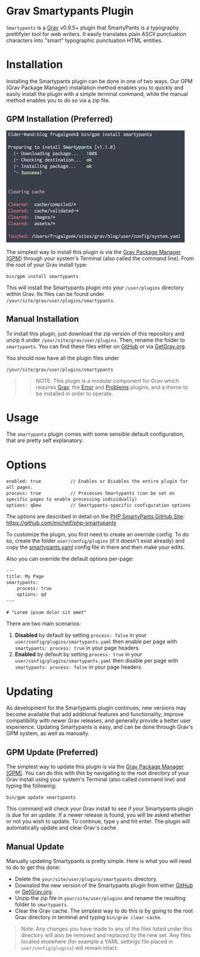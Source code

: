 # Grav Smartypants Plugin

`Smartypants` is a [Grav](http://github.com/getgrav/grav) v0.9.5+ plugin that SmartyPants is a typography prettifyier tool for web writers. It easily translates plain ASCII punctuation characters into "smart" typographic punctuation HTML entities.

# Installation

Installing the Smartypants plugin can be done in one of two ways. Our GPM (Grav Package Manager) installation method enables you to quickly and easily install the plugin with a simple terminal command, while the manual method enables you to do so via a zip file. 

## GPM Installation (Preferred)

![Smartypants](assets/readme_1.png)

The simplest way to install this plugin is via the [Grav Package Manager (GPM)](http://learn.getgrav.org/advanced/grav-gpm) through your system's Terminal (also called the command line).  From the root of your Grav install type:

    bin/gpm install smartypants

This will install the Smartypants plugin into your `/user/plugins` directory within Grav. Its files can be found under `/your/site/grav/user/plugins/smartypants`.

## Manual Installation

To install this plugin, just download the zip version of this repository and unzip it under `/your/site/grav/user/plugins`. Then, rename the folder to `smartypants`. You can find these files either on [GitHub](https://github.com/getgrav/grav-plugin-smartypants) or via [GetGrav.org](http://getgrav.org/downloads/plugins#extras).

You should now have all the plugin files under

    /your/site/grav/user/plugins/smartypants

>> NOTE: This plugin is a modular component for Grav which requires [Grav](http://github.com/getgrav/grav), the [Error](https://github.com/getgrav/grav-plugin-error) and [Problems](https://github.com/getgrav/grav-plugin-problems) plugins, and a theme to be installed in order to operate.

# Usage

The `smartypants` plugin comes with some sensible default configuration, that are pretty self explanatory:

# Options

    enabled: true           // Enables or Disables the entire plugin for all pages.
    process: true           // Processes Smartypants (can be set on specific pages to enable processing individually)
    options: qDew           // Smartypants-specific configuration options

The options are described in detail on the [PHP SmartyPants GitHub Site](https://github.com/michelf/php-smartypants): https://github.com/michelf/php-smartypants

To customize the plugin, you first need to create an override config. To do so, create the folder `user/config/plugins` (if it doesn't exist already) and copy the [smartypants.yaml](smartypants.yaml) config file in there and then make your edits.

Also you can override the default options per-page:

    ---
    title: My Page
    smartypants:
        process: true
        options: qd
    ---

    # "Lorem ipsum dolor sit amet"

There are two main scenarios:

1. **Disabled** by default by setting `process: false` in your `user/config/plugins/smartypants.yaml` then enable per page with `smartypants: process: true` in your page headers.
2. **Enabled** by default by setting `process: true` in your `user/config/plugins/smartypants.yaml` then disable per page with `smartypants: process: false` in your page headers.

# Updating

As development for the Smartypants plugin continues, new versions may become available that add additional features and functionality, improve compatibility with newer Grav releases, and generally provide a better user experience. Updating Smartypants is easy, and can be done through Grav's GPM system, as well as manually.

## GPM Update (Preferred)

The simplest way to update this plugin is via the [Grav Package Manager (GPM)](http://learn.getgrav.org/advanced/grav-gpm). You can do this with this by navigating to the root directory of your Grav install using your system's Terminal (also called command line) and typing the following:

    bin/gpm update smartypants

This command will check your Grav install to see if your Smartypants plugin is due for an update. If a newer release is found, you will be asked whether or not you wish to update. To continue, type `y` and hit enter. The plugin will automatically update and clear Grav's cache.

## Manual Update

Manually updating Smartypants is pretty simple. Here is what you will need to do to get this done:

* Delete the `your/site/user/plugins/smartypants` directory.
* Downalod the new version of the Smartypants plugin from either [GitHub](https://github.com/getgrav/grav-plugin-smartypants) or [GetGrav.org](http://getgrav.org/downloads/plugins#extras).
* Unzip the zip file in `your/site/user/plugins` and rename the resulting folder to `smartypants`.
* Clear the Grav cache. The simplest way to do this is by going to the root Grav directory in terminal and typing `bin/grav clear-cache`.

> Note: Any changes you have made to any of the files listed under this directory will also be removed and replaced by the new set. Any files located elsewhere (for example a YAML settings file placed in `user/config/plugins`) will remain intact.


